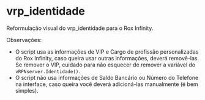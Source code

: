 # vrp_identidade
Reformulação visual do vrp_identidade para o Rox Infinity.

Observações:
- O script usa as informações de VIP e Cargo de profissão personalizadas do Rox Infinity, caso queira usar outras informações, deverá removê-las. Se remover o VIP, cuidado para não esquecer de remover a variável do `vRPNserver.Identidade()`.
- O script não usa informações de Saldo Bancário ou Número do Telefone na interface, caso queira você deverá adicioná-las manualmente (é bem simples).
